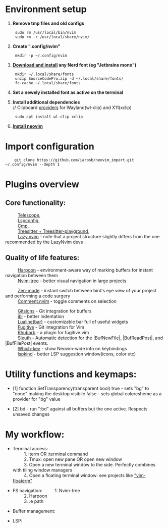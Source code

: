 # Environment setup

1. **Remove tmp files and old configs** 

        sudo rm /usr/local/bin/nvim
        sudo rm -r /usr/local/share/nvim/

2. **Create ".config/nvim"**

        mkdir -p ~/.config/nvim

3. **[Download and install](https://www.nerdfonts.com/) any Nerd font (eg "Jetbrains mono")**

        mkdir ~/.local/share/fonts
        unzip SourceCodePro.zip -d ~/.local/share/fonts/
        fc-cache ~/.local/share/fonts

4. **Set a newely installed font as active on the terminal**
 
5. **Install additional dependencies**
<br>// Clipboard [providers](https://neovim.io/doc/user/provider.html) for Wayland(wl-clip) and X11(xclip)        

        sudo apt install wl-clip xclip

6. [**Install neovim**](https://github.com/neovim/neovim/wiki/Installing-Neovim)


# Import configuration 

        git clone https://github.com/iarosb/neovim_import.git ~/.config/nvim --depth 1


# Plugins overview

## **Core functionality:**
&nbsp;&nbsp;&nbsp;&nbsp;&nbsp;&nbsp;&nbsp;&nbsp;&nbsp; [Telescope](https://github.com/nvim-telescope/telescope.nvim),<br>
&nbsp;&nbsp;&nbsp;&nbsp;&nbsp;&nbsp;&nbsp;&nbsp;&nbsp; [Lspconfig](https://github.com/neovim/nvim-lspconfig),<br>
&nbsp;&nbsp;&nbsp;&nbsp;&nbsp;&nbsp;&nbsp;&nbsp;&nbsp; [Cmp](https://github.com/hrsh7th/nvim-cmp),<br>
&nbsp;&nbsp;&nbsp;&nbsp;&nbsp;&nbsp;&nbsp;&nbsp;&nbsp; [Treesitter + Treesitter-playground](https://github.com/nvim-treesitter/nvim-treesitter),<br>
&nbsp;&nbsp;&nbsp;&nbsp;&nbsp;&nbsp;&nbsp;&nbsp;&nbsp; [Lazy.nvim](https://github.com/folke/lazy.nvim) - note that a project structure slightly differs from the one recommended by the LazyNvim devs<br>

## **Quality of life features:**
&nbsp;&nbsp;&nbsp;&nbsp;&nbsp;&nbsp;&nbsp;&nbsp;&nbsp; [Harpoon](https://github.com/ThePrimeagen/harpoon) - environment-aware way of marking buffers for instant navigation between them<br>
&nbsp;&nbsp;&nbsp;&nbsp;&nbsp;&nbsp;&nbsp;&nbsp;&nbsp; [Nvim-tree](https://github.com/nvim-tree) - better visual navigation in large projects<br>

&nbsp;&nbsp;&nbsp;&nbsp;&nbsp;&nbsp;&nbsp;&nbsp;&nbsp; [Zen-mode](https://github.com/folke/zen-mode.nvim) - instant switch between bird's eye view of your project and performing a code surgery<br>
&nbsp;&nbsp;&nbsp;&nbsp;&nbsp;&nbsp;&nbsp;&nbsp;&nbsp; [Comment.nvim](https://github.com/numToStr/Comment.nvim) - toggle comments on selection<br>

&nbsp;&nbsp;&nbsp;&nbsp;&nbsp;&nbsp;&nbsp;&nbsp;&nbsp; [Gitsigns](https://github.com/lewis6991/gitsigns.nvim) - Git integration for buffers<br>
&nbsp;&nbsp;&nbsp;&nbsp;&nbsp;&nbsp;&nbsp;&nbsp;&nbsp; [ibl](https://github.com/lukas-reineke/indent-blankline.nvim) - better indentation<br>
&nbsp;&nbsp;&nbsp;&nbsp;&nbsp;&nbsp;&nbsp;&nbsp;&nbsp; [Lualine(bar)](https://github.com/nvim-lualine/lualine.nvim) - customizable bar full of useful widgets<br>
&nbsp;&nbsp;&nbsp;&nbsp;&nbsp;&nbsp;&nbsp;&nbsp;&nbsp; [Fugitive](https://github.com/tpope/vim-fugitive) - Git integration for Vim<br>
&nbsp;&nbsp;&nbsp;&nbsp;&nbsp;&nbsp;&nbsp;&nbsp;&nbsp; [Rhubarb](https://github.com/tpope/vim-rhubarb) - a plugin for fugitive.vim<br>
&nbsp;&nbsp;&nbsp;&nbsp;&nbsp;&nbsp;&nbsp;&nbsp;&nbsp; [Sleuth](https://github.com/tpope/vim-sleuth) - Automatic detection for the |BufNewFile|, |BufReadPost|, and |BufFilePost| events.<br>
&nbsp;&nbsp;&nbsp;&nbsp;&nbsp;&nbsp;&nbsp;&nbsp;&nbsp; [Which-key](https://github.com/folke/which-key.nvim) - show Neovim-wide info on keybindings<br>
&nbsp;&nbsp;&nbsp;&nbsp;&nbsp;&nbsp;&nbsp;&nbsp;&nbsp; [lspkind](https://github.com/onsails/lspkind.nvim) - better LSP suggestion window(icons, color etc)<br>


# Utility functions and keymaps:

* [1] function SetTransparency(transparent bool)
        true    - sets "bg" to "none" making the desktop visibile
        false   - sets global colorcsheme as a provider for "bg" value<br>

* [2] <leader>bd - run ":bd" against all buffers but the one active. Respects unsaved changes<br>

# My workflow:

* Terminal access:<br>
&nbsp;&nbsp;&nbsp;&nbsp;&nbsp;&nbsp;&nbsp;&nbsp;&nbsp;1. :term  OR :terminal command<br>
&nbsp;&nbsp;&nbsp;&nbsp;&nbsp;&nbsp;&nbsp;&nbsp;&nbsp;2. Tmux: open new pane  OR  open new window<br>
&nbsp;&nbsp;&nbsp;&nbsp;&nbsp;&nbsp;&nbsp;&nbsp;&nbsp;3. Open a new terminal window to the side. Perfectly combines with tiling window managers<br>
&nbsp;&nbsp;&nbsp;&nbsp;&nbsp;&nbsp;&nbsp;&nbsp;&nbsp;4. Open a floating terminal window: see projects like ["vim-floaterm"](https://github.com/voldikss/vim-floaterm)<br>

* FS navigation:
&nbsp;&nbsp;&nbsp;&nbsp;&nbsp;&nbsp;&nbsp;&nbsp;&nbsp;1. Nvim-tree<br>
&nbsp;&nbsp;&nbsp;&nbsp;&nbsp;&nbsp;&nbsp;&nbsp;&nbsp;2. Harpoon<br>
&nbsp;&nbsp;&nbsp;&nbsp;&nbsp;&nbsp;&nbsp;&nbsp;&nbsp;3. :e path<br>

* Buffer management: 
* LSP:
